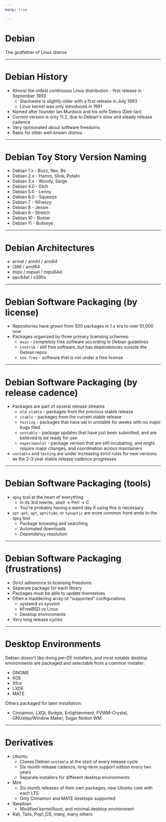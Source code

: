 ```yaml
---
marp: true

---
```

# Debian
The godfather of Linux distros

---
# Debian History

- Almost the oldest continuous Linux distribution - first release in September 1993
  - Slackware is slightly older with a first release in July 1993
  - Linux kernel was only introduced in 1991
- Named after founder Ian Murdock and his wife Debra (Deb-Ian)
- Current version is only 11.2, due to Debian's slow and steady release cadence
- Very opinionated about software freedoms
- Basis for other well-known distros

---
# Debian Toy Story Version Naming

- Debian 1.x - Buzz, Rex, Bo
- Debian 2.x - Hamm, Slink, Potato
- Debian 3.x - Woody, Sarge
- Debian 4.0 - Etch
- Debian 5.0 - Lenny
- Debian 6.0 - Squeeze
- Debian 7 - Wheezy
- Debian 8 - Jessie
- Debian 9 - Stretch
- Debian 10 - Buster
- Debian 11 - Bullseye

---
# Debian Architectures

- armel / armhf / arm64
- i386 / amd64
- mips / mipsel / mips64el
- ppc64el / s390x

---
# Debian Software Packaging (by license)

- Repositories have grown from 500 packages in 1.x era to over 51,000 now
- Packages organized by three primary licensing schemes:
  - `main` - completely free software according to Debian guidelines
  - `contrib` - still free software, but has dependencies outside the Debian repos
  - `non-free` - software that is not under a free license

---
# Debian Software Packaging (by release cadence)

- Packages are part of several release streams
  - `old stable` - packages from the previous stable release
  - `stable` - packages from the current stable release
  - `testing` - packages that have sat in unstable for weeks with no major bugs filed
  - `unstable` - package updates that have just been submitted, and are believed to be ready for use
  - `experimental` - package version that are still incubating, and might require major changes, and coordination across maintainers
- `unstable` and `testing` are under increasing strict rules for new versions as the 2-3 year stable release cadence progresses

---
# Debian Software Packaging (tools)

- `dpkg` tool at the heart of everything
  - In its 3rd rewrite, shell -> Perl -> C
  - You're probably having a weird day if using this is necessary
- `apt-get`, `apt`, `aptitude`, or `Synaptic` are more common front-ends to the `dpkg` tool
  - Package browsing and searching
  - Automated downloads
  - Dependency resolution

---
# Debian Software Packaging (frustrations)

- Strict adherence to licensing freedoms
- Separate package for each library
- Packages must be able to update themselves
- Often a maddening array of "supported" configurations
  - systemd vs sysvinit
  - kFreeBSD vs Linux
  - Desktop environments
- Very long release cycles

---
# Desktop Environments

Debian doesn't like doing per-DE installers, and most notable desktop environments are packaged and selectable from a common installer:

- GNOME
- KDE
- Xfce
- LXDE
- MATE

Others packaged for later installation:

- Cinnamon, LXQt, Budgie, Enlightenment, FVWM-Crystal, GNUstep/Window Maker, Sugar Notion WM

---
# Derivatives

- Ubuntu
  - Clones Debian `unstable` at the start of every release cycle
  - Six month release cadence, long-term support edition every two years
  - Separate installers for different desktop environments
- Mint
  - Six month releases of their own packages, new Ubuntu core with each LTS
  - Only Cinnamon and MATE desktops supported
- Raspbian
  - Modified kernel/boot, and minimal desktop environment
- Kali, Tails, Pop!_OS, many, many others
